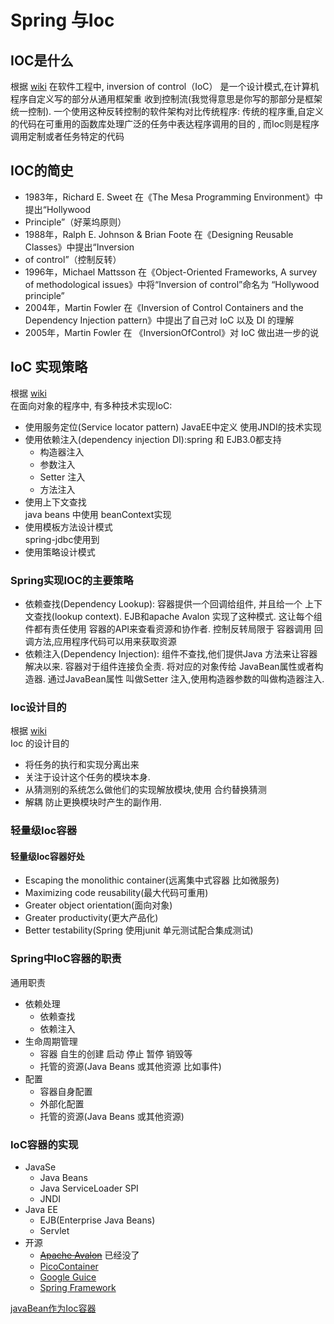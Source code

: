 # **Spring 与Ioc**
## **IOC是什么**
根据 [wiki](https://en.wikipedia.org/wiki/Inversion_of_control)
在软件工程中, inversion of control（IoC） 是一个设计模式,在计算机程序自定义写的部分从通用框架重 收到控制流(我觉得意思是你写的那部分是框架统一控制). 一个使用这种反转控制的软件架构对比传统程序: 
传统的程序重,自定义的代码在可重用的函数库处理广泛的任务中表达程序调用的目的 , 而Ioc则是程序调用定制或者任务特定的代码

## **IOC的简史**
* 1983年，Richard E. Sweet 在《The Mesa Programming Environment》中提出“Hollywood
* Principle”（好莱坞原则）
* 1988年，Ralph E. Johnson & Brian Foote 在《Designing Reusable Classes》中提出“Inversion
* of control”（控制反转）
* 1996年，Michael Mattsson 在《Object-Oriented Frameworks, A survey of methodological issues》中将“Inversion of control”命名为 “Hollywood principle”
* 2004年，Martin Fowler 在《Inversion of Control Containers and the Dependency Injection pattern》中提出了自己对 IoC 以及 DI 的理解
* 2005年，Martin Fowler 在 《InversionOfControl》对 IoC 做出进一步的说

## IoC 实现策略
根据 [wiki](https://en.wikipedia.org/wiki/Inversion_of_control)  
在面向对象的程序中, 有多种技术实现IoC:
* 使用服务定位(Service locator pattern) 
	JavaEE中定义 使用JNDI的技术实现
* 使用依赖注入(dependency injection DI):spring 和 EJB3.0都支持
	* 构造器注入
	* 参数注入
	* Setter 注入
	* 方法注入
* 使用上下文查找  
  java beans 中使用 beanContext实现
* 使用模板方法设计模式  
   spring-jdbc使用到
* 使用策略设计模式

### Spring实现IOC的主要策略
* 依赖查找(Dependency Lookup): 容器提供一个回调给组件, 并且给一个 上下文查找(lookup context). EJB和apache Avalon 实现了这种模式. 这让每个组件都有责任使用 容器的API来查看资源和协作者. 控制反转局限于 容器调用 回调方法,应用程序代码可以用来获取资源
* 依赖注入(Dependency Injection): 组件不查找,他们提供Java 方法来让容器解决以来. 容器对于组件连接负全责. 将对应的对象传给 JavaBean属性或者构造器. 通过JavaBean属性 叫做Setter 注入,使用构造器参数的叫做构造器注入.

### Ioc设计目的
根据 [wiki](https://en.wikipedia.org/wiki/Inversion_of_control)  
Ioc 的设计目的
* 将任务的执行和实现分离出来
* 关注于设计这个任务的模块本身.
* 从猜测别的系统怎么做他们的实现解放模块,使用 合约替换猜测
* 解耦 防止更换模块时产生的副作用.
### 轻量级Ioc容器


#### **轻量级Ioc容器好处**
* Escaping the monolithic container(远离集中式容器 比如微服务)
* Maximizing code reusability(最大代码可重用)
* Greater object orientation(面向对象)
* Greater productivity(更大产品化)
* Better testability(Spring 使用junit 单元测试配合集成测试)

### Spring中IoC容器的职责
通用职责
* 依赖处理
  * 依赖查找
  * 依赖注入
* 生命周期管理
  * 容器 自生的创建 启动 停止 暂停 销毁等
  * 托管的资源(Java Beans 或其他资源 比如事件)
* 配置
	* 容器自身配置
	* 外部化配置
	* 托管的资源(Java Beans 或其他资源)
  
### IoC容器的实现
* JavaSe
  * Java Beans
  * Java ServiceLoader SPI
  * JNDI
* Java EE
  * EJB(Enterprise Java Beans)
  * Servlet
* 开源
  * ~~[Apache Avalon](http://avalon.apache.org/closed.html)~~ 已经没了
  * [PicoContainer](http://picocontainer.com/)
  * [Google Guice](https://github.com/google/guice)
  * [Spring Framework](https://spring.io/projects/spring-framework)


[javaBean作为Ioc容器](../doc/iocJavaBean.md)